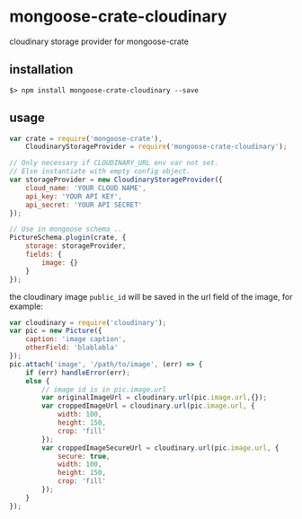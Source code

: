 # mongoose-crate-cloudinary
cloudinary storage provider for mongoose-crate

## installation
`$> npm install mongoose-crate-cloudinary --save`

## usage

```javascript 
var crate = require('mongoose-crate'),
    CloudinaryStorageProvider = require('mongoose-crate-cloudinary');

// Only necessary if CLOUDINARY_URL env var not set. 
// Else instantiate with empty config object.
var storageProvider = new CloudinaryStorageProvider({
    cloud_name: 'YOUR CLOUD NAME',
    api_key: 'YOUR API KEY',
    api_secret: 'YOUR API SECRET'
});

// Use in mongoose schema .. 
PictureSchema.plugin(crate, {
    storage: storageProvider,
    fields: {
        image: {}
    }
});
```
the cloudinary image `public_id` will be saved in the url field of the image, for example: 
```javascript
var cloudinary = require('cloudinary');
var pic = new Picture({
    caption: 'image caption',
    otherField: 'blablabla'
});
pic.attach('image', '/path/to/image', (err) => {
    if (err) handleError(err);
    else {
        // image id is in pic.image.url
        var originalImageUrl = cloudinary.url(pic.image.url,{});
        var croppedImageUrl = cloudinary.url(pic.image.url, {
            width: 100,
            height: 150,
            crop: 'fill'
        });
        var croppedImageSecureUrl = cloudinary.url(pic.image.url, {
            secure: true,
            width: 100,
            height: 150,
            crop: 'fill'
        });
    }
});
```